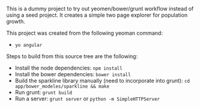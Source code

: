 This is a dummy project to try out yeomen/bower/grunt workflow instead of using a seed project.  It creates a simple two page explorer for population growth.

This project was created from the following yeoman command:
- `yo angular`

Steps to build from this source tree are the following:
- Install the node dependencies: `npm install` 
- Install the bower dependencies: `bower install`
- Build the sparkline library manually (need to incorporate into grunt): `cd app/bower_modeles/sparkline && make`
- Run grunt: `grunt build`
- Run a server: `grunt server` or `python -m SimpleHTTPServer`
